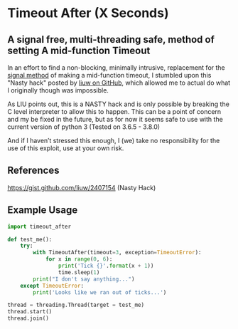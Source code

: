Timeout After (X Seconds)
===========================
A signal free, multi-threading safe, method of setting A mid-function Timeout
---------------------------------------------------------------------------

In an effort to find a non-blocking, minimally intrusive, replacement for the [signal method](https://www.jujens.eu/posts/en/2018/Jun/02/python-timeout-function/) of making a mid-function timeout, I stumbled upon this "Nasty hack" posted by [liuw on GitHub](https://gist.github.com/liuw/2407154), which allowed me to actual do what I originally though was impossible.

As LIU points out, this is a NASTY hack and is only possible by breaking the C level interpreter to allow this to happen. This can be a point of concern and my be fixed in the future, but as for now it seems safe to use with the current version of python 3 (Tested on 3.6.5 - 3.8.0)

And if I haven’t stressed this enough, I (we) take no responsibility for the use of this exploit, use at your own risk.


References
----------
https://gist.github.com/liuw/2407154 (Nasty Hack)


Example Usage
-------------

```python
import timeout_after

def test_me():
	try:
		with TimeoutAfter(timeout=3, exception=TimeoutError):
			for x in range(0, 6):
				print('Tick {}'.format(x + 1))
				time.sleep(1)
		print("I don't say anything...")
	except TimeoutError:
		print('Looks like we ran out of ticks...')

thread = threading.Thread(target = test_me)
thread.start()
thread.join()
```